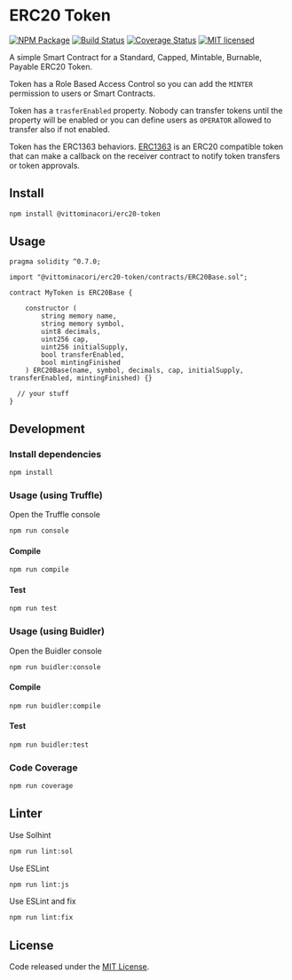 # ERC20 Token

[![NPM Package](https://img.shields.io/npm/v/@vittominacori/erc20-token.svg?style=flat-square)](https://www.npmjs.com/package/@vittominacori/erc20-token)
[![Build Status](https://travis-ci.com/vittominacori/erc20-token.svg?branch=master)](https://travis-ci.com/vittominacori/erc20-token)
[![Coverage Status](https://coveralls.io/repos/github/vittominacori/erc20-token/badge.svg?branch=master)](https://coveralls.io/github/vittominacori/erc20-token?branch=master)
[![MIT licensed](https://img.shields.io/github/license/vittominacori/erc20-token.svg)](https://github.com/vittominacori/erc20-token/blob/master/LICENSE)

A simple Smart Contract for a Standard, Capped, Mintable, Burnable, Payable ERC20 Token.

Token has a Role Based Access Control so you can add the `MINTER` permission to users or Smart Contracts.

Token has a `trasferEnabled` property. Nobody can transfer tokens until the property will be enabled or you can define users as `OPERATOR` allowed to transfer also if not enabled.

Token has the ERC1363 behaviors. [ERC1363](https://eips.ethereum.org/EIPS/eip-1363) is an ERC20 compatible token that can make a callback on the receiver contract to notify token transfers or token approvals.

## Install

```bash
npm install @vittominacori/erc20-token
```

## Usage

```solidity
pragma solidity ^0.7.0;

import "@vittominacori/erc20-token/contracts/ERC20Base.sol";

contract MyToken is ERC20Base {

    constructor (
        string memory name,
        string memory symbol,
        uint8 decimals,
        uint256 cap,
        uint256 initialSupply,
        bool transferEnabled,
        bool mintingFinished
    ) ERC20Base(name, symbol, decimals, cap, initialSupply, transferEnabled, mintingFinished) {}

  // your stuff
}
```

## Development


### Install dependencies

```bash
npm install
```


### Usage (using Truffle)

Open the Truffle console

```bash
npm run console
```


#### Compile

```bash
npm run compile
```


#### Test

```bash
npm run test
```


### Usage (using Buidler)

Open the Buidler console

```bash
npm run buidler:console
```


#### Compile

```bash
npm run buidler:compile
```


#### Test

```bash
npm run buidler:test
```


### Code Coverage

```bash
npm run coverage
```


## Linter

Use Solhint

```bash
npm run lint:sol
```

Use ESLint

```bash
npm run lint:js
```

Use ESLint and fix

```bash
npm run lint:fix
```


## License

Code released under the [MIT License](https://github.com/vittominacori/erc20-token/blob/master/LICENSE).
